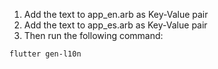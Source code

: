 1. Add the text to app_en.arb as Key-Value pair
2. Add the text to app_es.arb as Key-Value pair
3. Then run the following command:
```
flutter gen-l10n
```